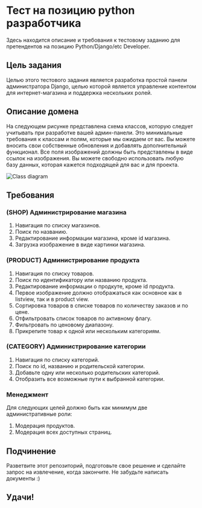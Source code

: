 # Тест на позицию python разработчика 
Здесь находится описание и требования к тестовому заданию для претендентов на позицию Python/Django/etc Developer.

## Цель задания
Целью этого тестового задания является разработка простой панели администратора Django, целью которой является управление контентом для интернет-магазина и поддержка нескольких ролей.

## Описание домена
На следующем рисунке представлена схема классов, которую следует учитывать при разработке вашей админ-панели. Это минимальные требования к классам и полям, которые мы ожидаем от вас. Вы можете вносить свои собственные обновления и добавлять дополнительный функционал. Все поля изображений должны быть представлены в виде ссылок на изображения. Вы можете свободно использовать любую базу данных, которая кажется подходящей для вас и для проекта. 

![Class diagram](http://meowsign.site/class_diagram.png)

## Требования
### (SHOP) Администрирование магазина
1. Навигация по списку магазинов.
2. Поиск  по названию.
3. Редактирование информации магазина, кроме id магазина.
4. Загрузка изображение в виде картинки магазина. 

### (PRODUCT) Администрирование продукта
1. Навигация по списку товаров.
2. Поиск по идентификатору или названию продукта.
3. Редактирование информации о продкуте, кроме id продукта.
4. Первое изображение должно отображаться как основное как в listview, так и в product view.
5. Сортировка товаров в списке товаров по количеству заказов и по цене.
6. Отфильтровать список товаров по активному флагу.
7. Фильтровать по ценовому диапазону.
8. Прикрепите товар к одной или нескольким категориям.

### (CATEGORY) Администрирование категории
1. Навигация по списку категорий.
2. Поиск по id, названию и родительской категории.
3. Добавьте одну или несколько родительских категорий. 
4. Отобразить все возможные пути к выбранной категории. 

### Менеджмент
Для следующих целей должно быть как минимум две административные роли:
1. Модерация продуктов. 
2. Модерация всех доступных страниц. 

## Подчинение
Разветвите этот репозиторий, подготовьте свое решение и сделайте запрос на извлечение, когда закончите. Не забудьте написать документы :)

## Удачи!
